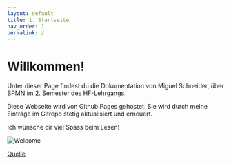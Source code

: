 ```yaml
---
layout: default
title: 1. Startseite
nav_order: 1
permalink: /
---
```


# Willkommen!

Unter dieser Page findest du die Dokumentation von Miguel Schneider, über BPMN im 2. Semester des HF-Lehrgangs. 

Diese Webseite wird von Github Pages gehostet.
Sie wird durch meine Einträge im Gitrepo stetig aktualisiert und erneuert.

Ich wünsche dir viel Spass beim Lesen!

![Welcome](../ressources/images/.png) 

[Quelle](./Quellverzeichnis/index.md#startseite)